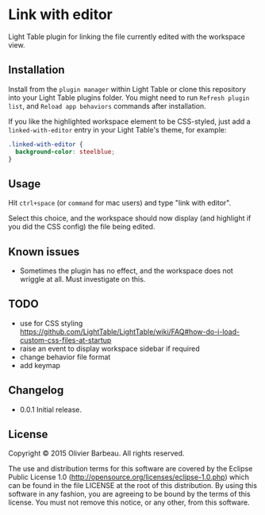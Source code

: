# Link with editor

Light Table plugin for linking the file currently edited with the workspace
view.

## Installation

Install from the `plugin manager` within Light Table
or clone this repository into your Light Table plugins folder.
You might need to run `Refresh plugin list`, and `Reload app behaviors`
commands after installation.

If you like the highlighted workspace element to be CSS-styled, just add a
`linked-with-editor` entry in your Light Table's theme, for example:

```css
.linked-with-editor {
  background-color: steelblue;
}
```

## Usage

Hit `ctrl+space` (or `command` for mac users) and type "link with editor".

Select this choice, and the workspace should now display (and highlight if you
did the CSS config) the file being edited.

## Known issues

* Sometimes the plugin has no effect, and the workspace does not wriggle at
  all. Must investigate on this.

## TODO

* use for CSS styling
  <https://github.com/LightTable/LightTable/wiki/FAQ#how-do-i-load-custom-css-files-at-startup>
* raise an event to display workspace sidebar if required
* change behavior file format
* add keymap

## Changelog

* 0.0.1 Initial release.

## License

Copyright © 2015 Olivier Barbeau. All rights reserved.

The use and distribution terms for this software are covered by the
Eclipse Public License 1.0 (http://opensource.org/licenses/eclipse-1.0.php)
which can be found in the file LICENSE at the root of this distribution.
By using this software in any fashion, you are agreeing to be bound by
the terms of this license.
You must not remove this notice, or any other, from this software.
